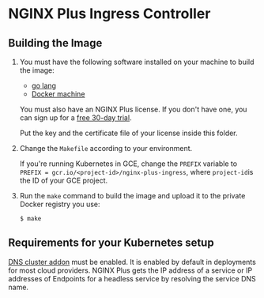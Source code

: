 # NGINX Plus Ingress Controller

## Building the Image

1. You must have the following software installed on your machine to build the image:
	* [go lang](https://golang.org/dl/)
	* [Docker machine](https://docs.docker.com/machine/)

	You must also have an NGINX Plus license. If you don't have one, you can sign up for a [free 30-day trial](https://www.nginx.com/#free-trial).

	Put the key and the certificate file of your license inside this folder.

1. Change the ```Makefile``` according to your environment.

	If you're running Kubernetes in GCE, change the ```PREFIX``` variable  to ```PREFIX = gcr.io/<project-id>/nginx-plus-ingress```, where ```project-id```is the ID of your GCE project.


1. Run the ```make``` command to build the image and upload it to the private Docker registry you use:
	```
	$ make
	```

## Requirements for your Kubernetes setup

[DNS cluster addon](https://github.com/kubernetes/kubernetes/tree/master/cluster/addons/dns) must be enabled. It is enabled by default in deployments for most cloud providers.
NGINX Plus gets the IP address of a service or IP addresses of Endpoints for a headless service by resolving
the service DNS name.
